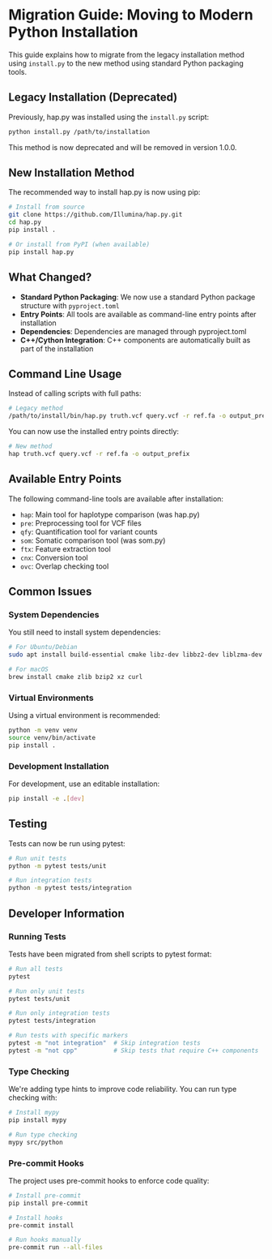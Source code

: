 # Migration Guide: Moving to Modern Python Installation

This guide explains how to migrate from the legacy installation method using `install.py`
to the new method using standard Python packaging tools.

## Legacy Installation (Deprecated)

Previously, hap.py was installed using the `install.py` script:

```bash
python install.py /path/to/installation
```

This method is now deprecated and will be removed in version 1.0.0.

## New Installation Method

The recommended way to install hap.py is now using pip:

```bash
# Install from source
git clone https://github.com/Illumina/hap.py.git
cd hap.py
pip install .

# Or install from PyPI (when available)
pip install hap.py
```

## What Changed?

- **Standard Python Packaging**: We now use a standard Python package structure with `pyproject.toml`
- **Entry Points**: All tools are available as command-line entry points after installation
- **Dependencies**: Dependencies are managed through pyproject.toml
- **C++/Cython Integration**: C++ components are automatically built as part of the installation

## Command Line Usage

Instead of calling scripts with full paths:

```bash
# Legacy method
/path/to/install/bin/hap.py truth.vcf query.vcf -r ref.fa -o output_prefix
```

You can now use the installed entry points directly:

```bash
# New method
hap truth.vcf query.vcf -r ref.fa -o output_prefix
```

## Available Entry Points

The following command-line tools are available after installation:

- `hap`: Main tool for haplotype comparison (was hap.py)
- `pre`: Preprocessing tool for VCF files
- `qfy`: Quantification tool for variant counts
- `som`: Somatic comparison tool (was som.py)
- `ftx`: Feature extraction tool
- `cnx`: Conversion tool
- `ovc`: Overlap checking tool

## Common Issues

### System Dependencies

You still need to install system dependencies:

```bash
# For Ubuntu/Debian
sudo apt install build-essential cmake libz-dev libbz2-dev liblzma-dev libcurl4-openssl-dev

# For macOS
brew install cmake zlib bzip2 xz curl
```

### Virtual Environments

Using a virtual environment is recommended:

```bash
python -m venv venv
source venv/bin/activate
pip install .
```

### Development Installation

For development, use an editable installation:

```bash
pip install -e .[dev]
```

## Testing

Tests can now be run using pytest:

```bash
# Run unit tests
python -m pytest tests/unit

# Run integration tests
python -m pytest tests/integration
```

## Developer Information

### Running Tests

Tests have been migrated from shell scripts to pytest format:

```bash
# Run all tests
pytest

# Run only unit tests
pytest tests/unit

# Run only integration tests
pytest tests/integration

# Run tests with specific markers
pytest -m "not integration"  # Skip integration tests
pytest -m "not cpp"          # Skip tests that require C++ components
```

### Type Checking

We're adding type hints to improve code reliability. You can run type checking with:

```bash
# Install mypy
pip install mypy

# Run type checking
mypy src/python
```

### Pre-commit Hooks

The project uses pre-commit hooks to enforce code quality:

```bash
# Install pre-commit
pip install pre-commit

# Install hooks
pre-commit install

# Run hooks manually
pre-commit run --all-files
```
